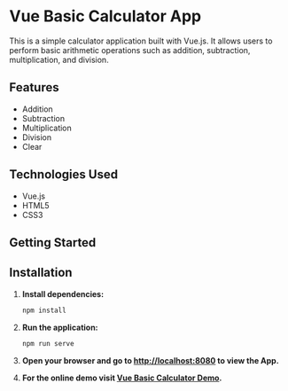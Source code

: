 # Vue Basic Calculator App

This is a simple calculator application built with Vue.js. It allows users to perform basic arithmetic operations such as addition, subtraction, multiplication, and division.

## Features

- Addition
- Subtraction
- Multiplication
- Division
- Clear

## Technologies Used

- Vue.js
- HTML5
- CSS3

## Getting Started

## Installation

1. **Install dependencies:**

   ```bash
   npm install
   ```

2. **Run the application:**

   ```bash
   npm run serve
   ```

3. **Open your browser and go to [http://localhost:8080](http://localhost:8080) to view the App.**
4. **For the online demo visit [Vue Basic Calculator Demo](https://iqra-vue-basic-calculator.netlify.app/).**


